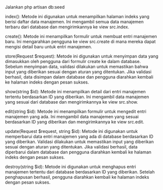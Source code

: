 Jalankan php artisan db:seed

index(): Metode ini digunakan untuk menampilkan halaman indeks yang berisi daftar data manajemen. Ini mengambil semua data manajemen terbaru dari database dan mengirimkannya ke view src.index.

create(): Metode ini menampilkan formulir untuk membuat entri manajemen baru. Ini mengarahkan pengguna ke view src.create di mana mereka dapat mengisi detail baru untuk entri manajemen.

store(Request $request): Metode ini digunakan untuk menyimpan data yang dimasukkan oleh pengguna dari formulir create ke dalam database. Sebelum menyimpan data, validasi dilakukan untuk memastikan bahwa input yang diberikan sesuai dengan aturan yang ditentukan. Jika validasi berhasil, data disimpan dalam database dan pengguna diarahkan kembali ke halaman indeks dengan pesan sukses.

show(string $id): Metode ini menampilkan detail dari entri manajemen tertentu berdasarkan ID yang diberikan. Ini mengambil data manajemen yang sesuai dari database dan mengirimkannya ke view src.show.

edit(string $id): Metode ini menampilkan formulir untuk mengedit entri manajemen yang ada. Ini mengambil data manajemen yang sesuai berdasarkan ID yang diberikan dan mengirimkannya ke view src.edit.

update(Request $request, string $id): Metode ini digunakan untuk memperbarui data entri manajemen yang ada di database berdasarkan ID yang diberikan. Validasi dilakukan untuk memastikan input yang diberikan sesuai dengan aturan yang ditentukan. Jika validasi berhasil, data diperbarui dalam database dan pengguna diarahkan kembali ke halaman indeks dengan pesan sukses.

destroy(string $id): Metode ini digunakan untuk menghapus entri manajemen tertentu dari database berdasarkan ID yang diberikan. Setelah penghapusan berhasil, pengguna diarahkan kembali ke halaman indeks dengan pesan sukses.

